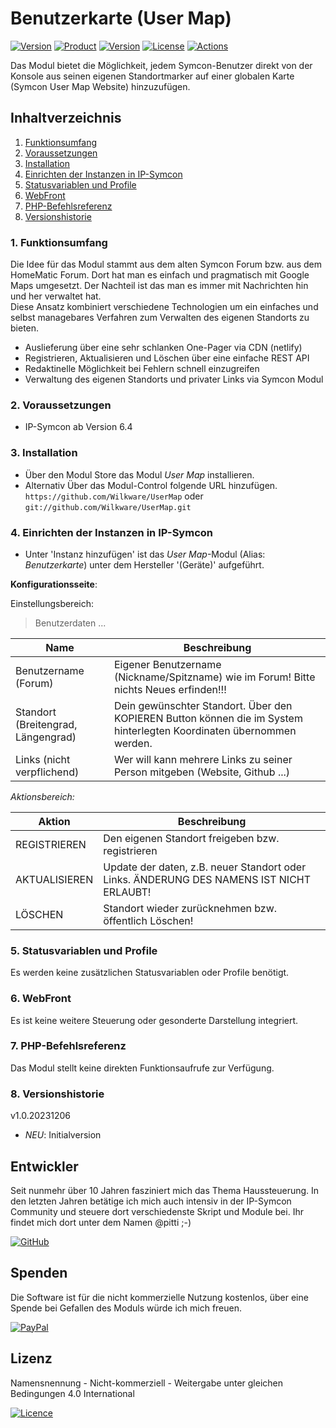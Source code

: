 # Benutzerkarte (User Map)

[![Version](https://img.shields.io/badge/Symcon-PHP--Modul-red.svg?style=flat-square)](https://www.symcon.de/service/dokumentation/entwicklerbereich/sdk-tools/sdk-php/)
[![Product](https://img.shields.io/badge/Symcon%20Version-6.4-blue.svg?style=flat-square)](https://www.symcon.de/produkt/)
[![Version](https://img.shields.io/badge/Modul%20Version-1.0.20231206-orange.svg?style=flat-square)](https://github.com/Wilkware/UserMap)
[![License](https://img.shields.io/badge/License-CC%20BY--NC--SA%204.0-green.svg?style=flat-square)](https://creativecommons.org/licenses/by-nc-sa/4.0/)
[![Actions](https://img.shields.io/github/actions/workflow/status/wilkware/UserMap/style.yml?branch=main&label=CheckStyle&style=flat-square)](https://github.com/Wilkware/UserMap/actions)

Das Modul bietet die Möglichkeit, jedem Symcon-Benutzer direkt von der Konsole aus seinen eigenen Standortmarker auf einer globalen Karte (Symcon User Map Website) hinzuzufügen.  

## Inhaltverzeichnis

1. [Funktionsumfang](#user-content-1-funktionsumfang)
2. [Voraussetzungen](#user-content-2-voraussetzungen)
3. [Installation](#user-content-3-installation)
4. [Einrichten der Instanzen in IP-Symcon](#user-content-4-einrichten-der-instanzen-in-ip-symcon)
5. [Statusvariablen und Profile](#user-content-5-statusvariablen-und-profile)
6. [WebFront](#user-content-6-webfront)
7. [PHP-Befehlsreferenz](#user-content-7-php-befehlsreferenz)
8. [Versionshistorie](#user-content-8-versionshistorie)

### 1. Funktionsumfang

Die Idee für das Modul stammt aus dem alten Symcon Forum bzw. aus dem HomeMatic Forum. Dort hat man es einfach und pragmatisch mit Google Maps umgesetzt. Der Nachteil ist das man es immer mit Nachrichten hin und her verwaltet hat.  
Diese Ansatz kombiniert verschiedene Technologien um ein einfaches und selbst managebares Verfahren zum Verwalten des eigenen Standorts zu bieten.  

* Auslieferung über eine sehr schlanken One-Pager via CDN (netlify)
* Registrieren, Aktualisieren und Löschen über eine einfache REST API
* Redaktinelle Möglichkeit bei Fehlern schnell einzugreifen
* Verwaltung des eigenen Standorts und privater Links via Symcon Modul

### 2. Voraussetzungen

* IP-Symcon ab Version 6.4

### 3. Installation

* Über den Modul Store das Modul _User Map_ installieren.
* Alternativ Über das Modul-Control folgende URL hinzufügen.  
`https://github.com/Wilkware/UserMap` oder `git://github.com/Wilkware/UserMap.git`

### 4. Einrichten der Instanzen in IP-Symcon

* Unter 'Instanz hinzufügen' ist das _User Map_-Modul (Alias: _Benutzerkarte_) unter dem Hersteller '(Geräte)' aufgeführt.

__Konfigurationsseite__:

Einstellungsbereich:

> Benutzerdaten ...

Name                               | Beschreibung
---------------------------------- | -----------------------------------------------------------------
Benutzername (Forum)               | Eigener Benutzername (Nickname/Spitzname) wie im Forum! Bitte nichts Neues erfinden!!!
Standort (Breitengrad, Längengrad) | Dein gewünschter Standort. Über den KOPIEREN Button können die im System hinterlegten Koordinaten übernommen werden.
Links (nicht verpflichend)         | Wer will kann mehrere Links zu seiner Person mitgeben (Website, Github ...)

_Aktionsbereich:_

Aktion                  | Beschreibung
----------------------- | ---------------------------------
REGISTRIEREN            | Den eigenen Standort freigeben bzw. registrieren
AKTUALISIEREN           | Update der daten, z.B. neuer Standort oder Links. ÄNDERUNG DES NAMENS IST NICHT ERLAUBT!
LÖSCHEN                 | Standort wieder zurücknehmen bzw. öffentlich Löschen!

### 5. Statusvariablen und Profile

Es werden keine zusätzlichen Statusvariablen oder Profile benötigt.

### 6. WebFront

Es ist keine weitere Steuerung oder gesonderte Darstellung integriert.

### 7. PHP-Befehlsreferenz

Das Modul stellt keine direkten Funktionsaufrufe zur Verfügung.

### 8. Versionshistorie

v1.0.20231206

* _NEU_: Initialversion

## Entwickler

Seit nunmehr über 10 Jahren fasziniert mich das Thema Haussteuerung. In den letzten Jahren betätige ich mich auch intensiv in der IP-Symcon Community und steuere dort verschiedenste Skript und Module bei. Ihr findet mich dort unter dem Namen @pitti ;-)

[![GitHub](https://img.shields.io/badge/GitHub-@wilkware-181717.svg?style=for-the-badge&logo=github)](https://wilkware.github.io/)

## Spenden

Die Software ist für die nicht kommerzielle Nutzung kostenlos, über eine Spende bei Gefallen des Moduls würde ich mich freuen.

[![PayPal](https://img.shields.io/badge/PayPal-spenden-00457C.svg?style=for-the-badge&logo=paypal)](https://www.paypal.com/cgi-bin/webscr?cmd=_s-xclick&hosted_button_id=8816166)

## Lizenz

Namensnennung - Nicht-kommerziell - Weitergabe unter gleichen Bedingungen 4.0 International

[![Licence](https://img.shields.io/badge/License-CC_BY--NC--SA_4.0-EF9421.svg?style=for-the-badge&logo=creativecommons)](https://creativecommons.org/licenses/by-nc-sa/4.0/)
